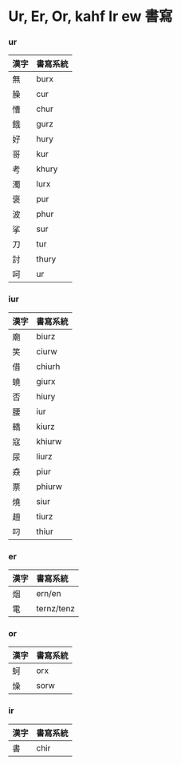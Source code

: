 # Ur, Er, Or, kahf Ir ew 書寫

### ur

| 漢字 | 書寫系統 |
| --- | ---  |
| 無 | burx |
| 臊 | cur |
| 慒 | chur |
| 餓 | gurz |
| 好 | hury |
| 哥 | kur |
| 考 | khury |
| 濁 | lurx |
| 褒 | pur |
| 波 | phur |
| 挲 | sur |
| 刀 | tur |
| 討 | thury |
| 呵 | ur |

### iur

| 漢字 | 書寫系統 |
| --- | --- |
| 廟 | biurz |
| 笑 | ciurw |
| 借 | chiurh |
| 蟯 | giurx |
| 否 | hiury |
| 腰 | iur |
| 轎 | kiurz |
| 寇 | khiurw |
| 尿 | liurz |
| 猋 | piur |
| 票 | phiurw |
| 燒 | siur |
| 趙 | tiurz |
| 叼 | thiur |

### er

| 漢字 | 書寫系統 |
| :--- | :--- |
| 烟 | ern/en |
| 電 | ternz/tenz |

### or

| 漢字 | 書寫系統 |
| :--- | :--- |
| 蚵 | orx |
| 燥 | sorw |

### ir

| 漢字 | 書寫系統 |
| :--- | :--- |
| 書 | chir |
